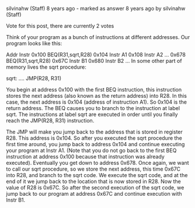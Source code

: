silvinahw (Staff)
8 years ago - marked as answer 8 years ago by silvinahw (Staff)

Vote for this post, there are currently 2 votes

Think of your program as a bunch of instructions at different addresses. Our program looks like this:

Addr     Instr
0x100   BEQ(R31,sqrt,R28)
0x104   Instr A1
0x108   Instr A2
...
0x678   BEQ(R31,sqrt,R28)
0x67C   Instr B1
0x680   Instr B2
...
In some other part of memory lives the sqrt procedure:

sqrt:      ....
           JMP(R28, R31)


You begin at address 0x100 with the first BEQ instruction, this instruction stores the next address (also known as the return address) into R28. In this case, the next address is 0x104 (address of instruction A1). So 0x104 is the return address. The BEQ causes you to branch to the instruction at label sqrt. The instructions at label sqrt are executed in order until you finally reach the JMP(R28, R31) instruction.

The JMP will make you jump back to the address that is stored in register R28. This address is 0x104. So after you executed the sqrt procedure the first time around, you jump back to address 0x104 and continue executing your program at Instr A1. (Note that you do not go back to the first BEQ instruction at address 0x100 because that instruction was already executed). Eventually you get down to address 0x678. Once again, we want to call our sqrt procedure, so we store the next address, this time 0x67C into R28, and branch to the sqrt code. We execute the sqrt code, and at the end of it we jump back to the location that is now stored in R28. Now the value of R28 is 0x67C. So after the second execution of the sqrt code, we jump back to our program at address 0x67C and continue execution with Instr B1.
